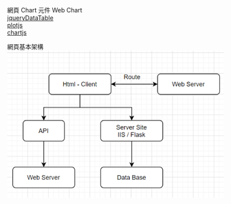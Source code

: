 網頁 Chart 元件 Web Chart<br>[jqueryDataTable](https://datatables.net/)<br>[plotjs](https://plotly.com/graphing-libraries/)<br>[chartjs](https://www.chartjs.org/samples/latest/)<br>

網頁基本架構<br>![架構示意](img/WebStruct.png)



